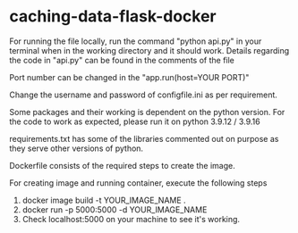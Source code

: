 # caching-data-flask-docker


For running the file locally, run the command "python api.py" in your terminal when in the working directory and it should work. Details regarding the code in "api.py" can be found in the comments of the file

Port number can be changed in the "app.run(host=YOUR PORT)"

Change the username and password of configfile.ini as per requirement.

Some packages and their working is dependent on the python version. For the code to work as expected, please run it on python 3.9.12 / 3.9.16

requirements.txt has some of the libraries commented out on purpose as they serve other versions of python.

Dockerfile consists of the required steps to create the image. 

For creating image and running container, execute the following steps

1) docker image build -t YOUR_IMAGE_NAME .
2) docker run -p 5000:5000 -d YOUR_IMAGE_NAME
3) Check localhost:5000 on your machine to see it's working.

